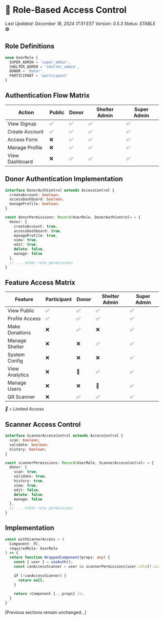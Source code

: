 # 🔐 Role-Based Access Control
*Last Updated: December 18, 2024 17:51 EST*
*Version: 0.5.3*
*Status: STABLE* 🟢

## Role Definitions
```typescript
enum UserRole {
  SUPER_ADMIN = 'super_admin',
  SHELTER_ADMIN = 'shelter_admin',
  DONOR = 'donor',
  PARTICIPANT = 'participant'
}
```

## Authentication Flow Matrix
| Action           | Public | Donor | Shelter Admin | Super Admin |
|-----------------|--------|-------|---------------|-------------|
| View Signup     | ✅    | ✅    | ✅           | ✅         |
| Create Account  | ✅    | ✅    | ✅           | ✅         |
| Access Form     | ❌    | ✅    | ✅           | ✅         |
| Manage Profile  | ❌    | ✅    | ✅           | ✅         |
| View Dashboard  | ❌    | ✅    | ✅           | ✅         |

## Donor Authentication Implementation
```typescript
interface DonorAuthControl extends AccessControl {
  createAccount: boolean;
  accessDashboard: boolean;
  manageProfile: boolean;
}

const donorPermissions: Record<UserRole, DonorAuthControl> = {
  donor: {
    createAccount: true,
    accessDashboard: true,
    manageProfile: true,
    view: true,
    edit: true,
    delete: false,
    manage: false
  },
  // ... other role permissions
}
```

## Feature Access Matrix
| Feature          | Participant | Donor | Shelter Admin | Super Admin |
|------------------|-------------|-------|---------------|-------------|
| View Public      | ✅         | ✅    | ✅           | ✅         |
| Profile Access   | ✅         | ✅    | ✅           | ✅         |
| Make Donations   | ❌         | ✅    | ❌           | ✅         |
| Manage Shelter   | ❌         | ❌    | ✅           | ✅         |
| System Config    | ❌         | ❌    | ❌           | ✅         |
| View Analytics   | ❌         | 🔵    | ✅           | ✅         |
| Manage Users     | ❌         | ❌    | 🔵           | ✅         |
| QR Scanner       | ❌         | ✅    | ✅           | ✅         |

*🔵 = Limited Access*

## Scanner Access Control
```typescript
interface ScannerAccessControl extends AccessControl {
  scan: boolean;
  validate: boolean;
  history: boolean;
}

const scannerPermissions: Record<UserRole, ScannerAccessControl> = {
  donor: {
    scan: true,
    validate: true,
    history: true,
    view: true,
    edit: false,
    delete: false,
    manage: false
  },
  // ... other role permissions
}
```

## Implementation
```typescript
const withScannerAccess = (
  Component: FC,
  requiredRole: UserRole
) => {
  return function WrappedComponent(props: any) {
    const { user } = useAuth();
    const canAccessScanner = user && scannerPermissions[user.role]?.scan;
    
    if (!canAccessScanner) {
      return null;
    }
    
    return <Component {...props} />;
  }
}
```

[Previous sections remain unchanged...]